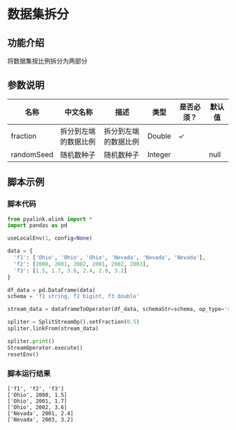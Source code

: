 # 数据集拆分

## 功能介绍
将数据集按比例拆分为两部分

## 参数说明

| 名称 | 中文名称 | 描述 | 类型 | 是否必须？ | 默认值 |
| --- | --- | --- | --- | --- | --- |
| fraction | 拆分到左端的数据比例 | 拆分到左端的数据比例 | Double | ✓ |  |
| randomSeed | 随机数种子 | 随机数种子 | Integer |  | null |



## 脚本示例

### 脚本代码

```python
from pyalink.alink import *
import pandas as pd

useLocalEnv(1, config=None)

data = {
  'f1': ['Ohio', 'Ohio', 'Ohio', 'Nevada', 'Nevada', 'Nevada'],
  'f2': [2000, 2001, 2002, 2001, 2002, 2003],
  'f3': [1.5, 1.7, 3.6, 2.4, 2.9, 3.2]
}

df_data = pd.DataFrame(data)
schema = 'f1 string, f2 bigint, f3 double'

stream_data = dataframeToOperator(df_data, schemaStr=schema, op_type='stream')

spliter = SplitStreamOp().setFraction(0.5)
spliter.linkFrom(stream_data)

spliter.print()
StreamOperator.execute()
resetEnv()
```

### 脚本运行结果
```
['f1', 'f2', 'f3']
['Ohio', 2000, 1.5]
['Ohio', 2001, 1.7]
['Ohio', 2002, 3.6]
['Nevada', 2001, 2.4]
['Nevada', 2003, 3.2]
```
